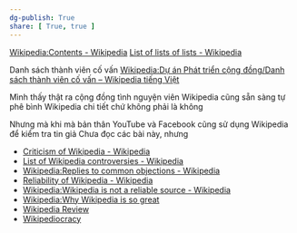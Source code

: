 ```yaml
---
dg-publish: True
share: [ True, true ]
---
```

[Wikipedia:Contents - Wikipedia](https://en.wikipedia.org/wiki/Wikipedia:Contents "Wikipedia:Contents - Wikipedia")
[List of lists of lists - Wikipedia](https://en.wikipedia.org/wiki/List_of_lists_of_lists "List of lists of lists - Wikipedia")

Danh sách thành viên cố vấn 
[Wikipedia:Dự án Phát triển cộng đồng/Danh sách thành viên cố vấn – Wikipedia tiếng Việt](https://vi.wikipedia.org/wiki/Wikipedia:D%E1%BB%B1_%C3%A1n_Ph%C3%A1t_tri%E1%BB%83n_c%E1%BB%99ng_%C4%91%E1%BB%93ng/Danh_s%C3%A1ch_th%C3%A0nh_vi%C3%AAn_c%E1%BB%91_v%E1%BA%A5n "Wikipedia:Dự án Phát triển cộng đồng/Danh sách thành viên cố vấn – Wikipedia tiếng Việt")

Mình thấy thật ra cộng đồng tình nguyện viên Wikipedia cũng sẵn sàng tự phê bình Wikipedia chi tiết chứ không phải là không

Nhưng mà khi mà bản thân YouTube và Facebook cũng sử dụng Wikipedia để kiểm tra tin giả
Chưa đọc các bài này, nhưng 
- [Criticism of Wikipedia - Wikipedia](https://en.wikipedia.org/wiki/Criticism_of_Wikipedia "Criticism of Wikipedia - Wikipedia")
- [List of Wikipedia controversies - Wikipedia](https://en.wikipedia.org/wiki/List_of_Wikipedia_controversies "List of Wikipedia controversies - Wikipedia")
- [Wikipedia:Replies to common objections - Wikipedia](https://en.wikipedia.org/wiki/Wikipedia:Replies_to_common_objections#My_prose "Wikipedia:Replies to common objections - Wikipedia")
- [Reliability of Wikipedia - Wikipedia](https://en.wikipedia.org/wiki/Reliability_of_Wikipedia "Reliability of Wikipedia - Wikipedia")
- [Wikipedia:Wikipedia is not a reliable source - Wikipedia](https://en.wikipedia.org/wiki/Wikipedia:Wikipedia_is_not_a_reliable_source "Wikipedia:Wikipedia is not a reliable source - Wikipedia")
- [Wikipedia:Why Wikipedia is so great](https://en.wikipedia.org/wiki/Wikipedia:Why_Wikipedia_is_so_great "Wikipedia:Why Wikipedia is so great")
- [Wikipedia Review](https://wikipediareview.com/ "Wikipedia Review")
- [Wikipediocracy](https://wikipediocracy.com/ "Wikipediocracy")